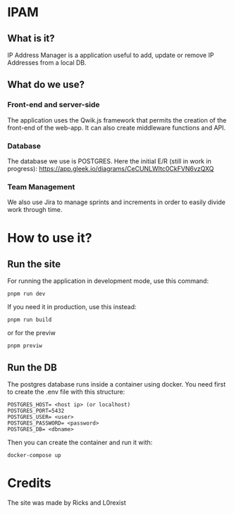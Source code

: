 # IPAM

## What is it?

IP Address Manager is a application useful to add, update or remove IP Addresses from a local DB.

## What do we use?

### Front-end and server-side
The application uses the Qwik.js framework that permits the creation of the front-end of the web-app.
It can also create middleware functions and API.

### Database
The database we use is POSTGRES.
Here the initial E/R (still in work in progress): https://app.gleek.io/diagrams/CeCUNLWItc0CkFVN6vzQXQ

### Team Management
We also use Jira to manage sprints and increments in order to easily divide work through time.

# How to use it?

## Run the site
For running the application in development mode, use this command:
```shell
pnpm run dev
```

If you need it in production, use this instead:
```shell
pnpm run build
```

or for the previw
```shell
pnpm previw
```

## Run the DB
The postgres database runs inside a container using docker.
You need first to create the .env file with this structure:
```env
POSTGRES_HOST= <host ip> (or localhost)
POSTGRES_PORT=5432
POSTGRES_USER= <user>
POSTGRES_PASSWORD= <password>
POSTGRES_DB= <dbname>
```
Then you can create the container and run it with:
```shell
docker-compose up
```

# Credits
The site was made by Ricks and L0rexist

